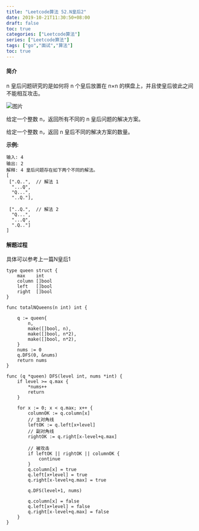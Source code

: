 ```yaml
---
title: "Leetcode算法 52.N皇后2"
date: 2019-10-21T11:30:50+08:00
draft: false
toc: true
categories: ["Leetcode算法"]
series: ["Leetcode算法"]
tags: ["go","面试","算法"]
toc: true
---
```


#### 简介

n 皇后问题研究的是如何将 n 个皇后放置在 n×n 的棋盘上，并且使皇后彼此之间不能相互攻击。
 
![图片](/images/blog/2019-10/51_8-queens.png)

给定一个整数 n，返回所有不同的 n 皇后问题的解决方案。

给定一个整数 n，返回 n 皇后不同的解决方案的数量。

**示例:**

``` golang 
输入: 4
输出: 2
解释: 4 皇后问题存在如下两个不同的解法。
[
 [".Q..",  // 解法 1
  "...Q",
  "Q...",
  "..Q."],

 ["..Q.",  // 解法 2
  "Q...",
  "...Q",
  ".Q.."]
]
```

#### 解题过程

具体可以参考上一篇N皇后1


``` golang
type queen struct {
	max    int
	column []bool
	left   []bool
	right  []bool
}

func totalNQueens(n int) int {

	q := queen{
		n,
		make([]bool, n),
		make([]bool, n*2),
		make([]bool, n*2),
	}
	nums := 0
	q.DFS(0, &nums)
	return nums
}

func (q *queen) DFS(level int, nums *int) {
	if level >= q.max {
		*nums++
		return
	}

	for x := 0; x < q.max; x++ {
		columnOK := q.column[x]
		// 主对角线
		leftOK := q.left[x+level]
		// 副对角线
		rightOK := q.right[x-level+q.max]

		// 被攻击
		if leftOK || rightOK || columnOK {
			continue
		}
		q.column[x] = true
		q.left[x+level] = true
		q.right[x-level+q.max] = true

		q.DFS(level+1, nums)

		q.column[x] = false
		q.left[x+level] = false
		q.right[x-level+q.max] = false
	}
}
```